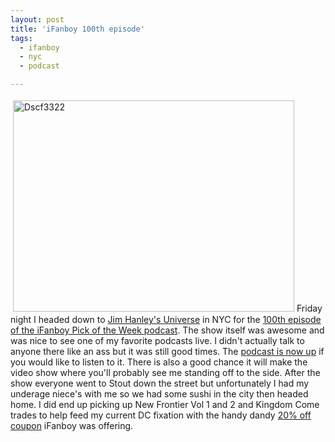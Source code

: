 ```yaml
---
layout: post
title: 'iFanboy 100th episode'
tags:
  - ifanboy
  - nyc
  - podcast

---
```


<img src="http://www.the8thsign.com/wp-content/uploads/2007/10/dscf3322.jpg" alt="Dscf3322" border="0" height="338" hspace="4" vspace="4" width="450" /><span style="font-size: 0pt">
</span>
Friday night I headed down to <a href="http://http//www.jhuniverse.com/">Jim Hanley's Universe</a> in NYC for the <a href="http://www.ifanboy.com/archive/weblog/its_the_ifanboy_1.html">100th episode of the iFanboy Pick of the Week podcast</a>. The show itself was awesome and was nice to see one of my favorite podcasts live. I didn't actually talk to anyone there like an ass but it was still good times. The <a href="http://www.ifanboy.com/archive/weblog/its_the_ifanboy_1.html">podcast is now up</a> if you would like to listen to it. There is also a good chance it will make the video show where you'll probably see me standing off to the side. After the show everyone went to Stout down the street but unfortunately I had my underage niece's with me so we had some sushi in the city then headed home. I did end up picking up New Frontier Vol 1 and 2 and Kingdom Come trades to help feed my current DC fixation with the handy dandy <a href="http://www.ifanboy.com/jhu/">20% off coupon</a> iFanboy was offering.
